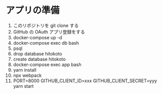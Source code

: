 # アプリの準備

1. このリポジトリを git clone する
1. GitHub の OAuth アプリ登録をする
1. docker-compose up -d
1. docker-compose exec db bash 
  1. psql
  1. drop database hitokoto
  1. create database hitokoto 
1. docker-compose exec app bash
  1. yarn install
  1. npx webpack
  1. PORT=8000 GITHUB_CLIENT_ID=xxx GITHUB_CLIENT_SECRET=yyy yarn start